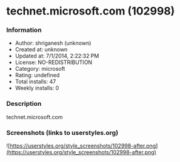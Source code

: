 # technet.microsoft.com (102998)

### Information
- Author: shriganesh (unknown)
- Created at: unknown
- Updated at: 7/1/2014, 2:22:32 PM
- License: NO-REDISTRIBUTION
- Category: microsoft
- Rating: undefined
- Total installs: 47
- Weekly installs: 0


### Description
technet.microsoft.com


### Screenshots (links to userstyles.org)
![https://userstyles.org/style_screenshots/102998-after.png](https://userstyles.org/style_screenshots/102998-after.png)


